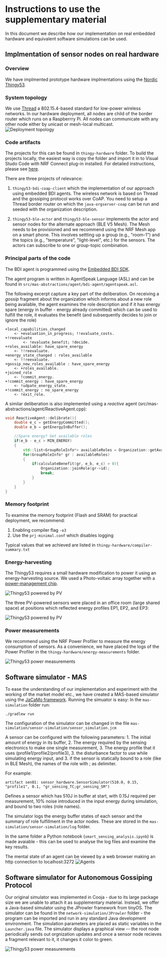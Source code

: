 # Instructions to use the supplementary material

In this document we describe how our implementation on real embedded hardware and equivalent software simulations can be used.

## Implmentation of sensor nodes on real hardware

### Overview
We have implmented prototype hardware implmentations using the [Nordic Thingy53](https://www.nordicsemi.com/Products/Development-hardware/Nordic-Thingy-53).

### System topology
We use [Thread](https://www.threadgroup.org/What-is-Thread/Thread-Benefits) a 802.15.4-based standard for low-power wireless networks. In our hardware deployment, all nodes are child of the border router which runs on a Raspberrry Pi. All nodes can communicate with any other node either by unicast or mesh-local multicast.
![Deployment topology](/images/topology.png)

### Code artifacts
The projects for this can be found in `thingy-hardware` folder. To build the projects locally, the easiest way is copy the folder and import it in to Visual Studo Code with NRF Connect plug-in installed. For detailed instructions, please see [here](https://developer.nordicsemi.com/nRF_Connect_SDK/doc/latest/nrf/device_guides/working_with_nrf/nrf53/thingy53_gs.html).

There are three projects of relevance:

1. `thingy53-bdi-coap-client` which the implementation of our approach using embedded BDI agents. The wireless network is based on Thread and the gossiping protocol works over CoAP. You need to setup a Thread border router on which the `java-orgserver-coap` can be run and seeded with the organization description.

2. `thingy53-ble-actor` and `thingy53-ble-sensor` implements the actor and sensor nodes for the alternate approach (BLE V5 Mesh). The Mesh needs to be provisioned and we recommend using the NRF Mesh app on a smart phone. This involves settting up a group (e.g., "room-1") and the topics (e.g., "temperature", "light-level", etc.) for the sensors. The actors can subscribe to one or group-topic combination.

### Principal parts of the code
The BDI agent is programmed using the [Embedded BDI SDK](https://embedded-bdi.github.io/).

The agent program is written in AgentSpeak Language (ASL) and can be found in `src/mas-abstractions/agent/bdi-agent/agentspeak.asl`. 

The following excerpt capture a key part of the deliberation. On receiving a *gossip* fragment about the organization which informs about a new role being available, the agent examines the role description and if it has energy spare (energy in buffer - energy already committed) which can be used to fulfill the role, it evaluates the benefit (and subsequently decides to join or ignore the role)

```
+local_capabilities_changed 
    <- +evaluation_in_progress; !!evaluate_costs.
+!reevaluate
    	<- !evaluate_benefit; !decide.
+roles_available: have_spare_energy
    <- !!reevaluate.
+energy_state_changed : roles_available
    <- !!reevaluate.
+gossip_new_roles_available : have_spare_energy 
    <- +roles_available.
+joined_role
    <- !commit_energy.
+!commit_energy : have_spare_energy
    <- !udpate_energy_state.
+!commit_energy : no_spare_energy
    <- !exit_role.
```
A similar deliberation is also implemented using a *reactive* agent (src/mas-abstractions/agent/ReactiveAgent.cpp):
```cpp
void ReactiveAgent::delibrate(){
    double e_c = getEnergyCommitted();
    double e_b = getEnergyInBuffer();

    //Spare energy? Get available roles
    if(e_b - e_c > MIN_ENERGY)
    {
        std::list<GroupRoleInfo*> availableRoles = Organization::getAvailableRoles();
        for(GroupRoleInfo* gr : availableRoles)
        {
            if(calculateBenefit(gr, e_b, e_c) > 0){
                Organization::joinRole(gr->id);
                break;
            }
        }
    }
}
```

### Memory footprint
To examine the memory footprint (Flash and SRAM) for practical deployment, we recommend:
1. Enabling compiler flag ```-o3```
2. Use the `prj-minimal.conf` which disables logging

Typical values that we achieved are listed in `thingy-hardware/compiler-summary.txt`

### Energy-harvesting
The Thingy53 requires a small hardware modification to power it using an energy-harvesting source. We used a Photo-voltaic array together with a [power-management chip](https://www.ti.com/lit/ds/symlink/bq25570.pdf).

![Thingy53 powered by PV](/images/thingy-on-the-wall.png)

The three PV-powered sensors were placed in an office room (large shared space) at positions which reflected energy profiles EP1, EP2, and EP3:

![Thingy53 powered by PV](/images/thingy-positions.png)

### Power measurements
We recommend using the NRF Power Profiler to measure the energy consumption of sensors. As a convenience, we have placed the logs of the Power Profiler in the `thingy-hardware/energy-measurements` folder.

![Thingy53 power measurements](/images/thingy-on-the-desk.png)

## Software simulator - MAS
To ease the understanding of our implementation and experiment with the working of the market model etc., we have created a MAS-based simulator using the [JaCaMo framework](https://github.com/jacamo-lang/jacamo).
Running the simuator is easy: In the `mas-simulation` folder run:

```console
./gradlew run
```
The configuration of the simulator can be changed in the file  `mas-simulation/sensor-simulation/sensor_simulation.jcm`

A sensor can be configured with the following parameters: 1. The initial amount of energy in its buffer, 2. The energy required by the sensing electronics to make one single measurement, 3. The energy profile that it uses (profile1/profile2/profile3), 3. the disturbance factor to use while simulating energy input, and 3. if the sensor is statically bound to a role (like in BLE Mesh), the names of the role with ; as delimiter.

For example:

```artifact sen01: sensor_hardware.SensorSimulator(510.0, 0.15, "profile1", 0.1, "gr_sensing_TC;gr_sensing_SM")```

Defines a sensor which has 510J in buffer at start, with 0.15J required per measurement, 10% noise introduced in the input energy during simulation, and bound to two roles (role names).

The simulator logs the energy buffer states of each sensor and the summary of role fulfillment in the actor nodes. These are stored in the `mas-simulation/sensor-simulation/log` folder.

In the same folder a Python notebook (`smart_sensing_analysis.ipynb`) is made avaiable - this can be used to analyse the log files and examine the key results.

The mental state of an agent can be viewed by a web browser making an http connection to localhost:3272
![Agents](/images/mind-of-the_agent.png)

## Software simulator for Autonomous Gossiping Protocol
Our original simulator was implemented in Cooja - due to its large package size we are unable to attach it as supplementary material.
Instead, we offer a Java-based simulator using the JProwler framework from tinyOS. The simulator can be found in the `network-simulation/JProwler` folder - the program can be imported and run in any standard Java development environment.
The simulation parameters are placed as static variables in the `Launcher.java` file.
The simulator displays a graphical view -- the root node periodically sends out orgnization updates and once a sensor node recieves a fragment relevant to it, it changes it color to green.

![Thingy53 power measurements](/images/ag-simulation.png)
